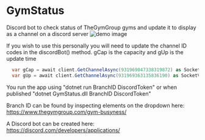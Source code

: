 # GymStatus
Discord bot to check status of TheGymGroup gyms and update it to display as a channel on a discord server
![demo image](https://i.imgur.com/3pUTfAz.png)

If you wish to use this personally you will need to update the channel ID codes in the discordBot() method. gCap is the capacity and gUp is the update time
```c#
  var gCap = await client.GetChannelAsync(931969047338319872) as SocketVoiceChannel;
  var gUp = await client.GetChannelAsync(931969363135836190) as SocketVoiceChannel;
```
You run the app using "dotnet run BranchID DiscordToken" or when published "dotnet GymStatus.dll BranchID DiscordToken"

Branch ID can be found by inspecting elements on the dropdown here: https://www.thegymgroup.com/gym-busyness/

A Discord bot can be created here: https://discord.com/developers/applications/
